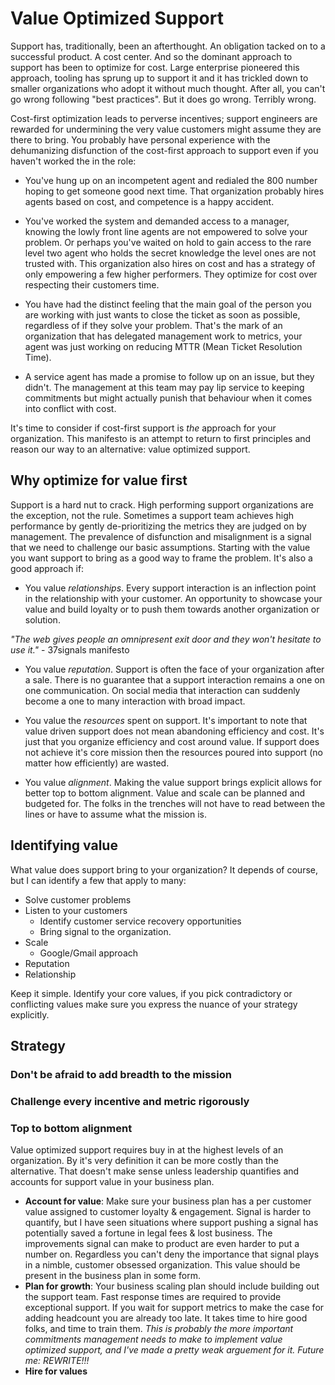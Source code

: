 # Value Optimized Support
Support has, traditionally, been an afterthought.  An obligation tacked on to a successful product.  A cost center.  And so the dominant approach to support has been to optimize for cost.  Large enterprise pioneered this approach, tooling has sprung up to support it and it has trickled down to smaller organizations who adopt it without much thought.  After all, you can't go wrong following "best practices".  But it does go wrong.  Terribly wrong.

Cost-first optimization leads to perverse incentives; support engineers are rewarded for undermining the very value customers might assume they are there to bring.  You probably have personal experience with the dehumanizing disfunction of the cost-first approach to support even if you haven't worked the in the role:

- You've hung up on an incompetent agent and redialed the 800 number hoping to get someone good next time.  That organization probably hires agents based on cost, and competence is a happy accident.

- You've worked the system and demanded access to a manager, knowing the lowly front line agents are not empowered to solve your problem. Or perhaps you've waited on hold to gain access to the rare level two agent who holds the secret knowledge the level ones are not trusted with.  This organization also hires on cost and has a strategy of only empowering a few higher performers.  They optimize for cost over respecting their customers time.

- You have had the distinct feeling that the main goal of the person you are working with just wants to close the ticket as soon as possible, regardless of if they solve your problem.  That's the mark of an organization that has delegated management work to metrics, your agent was just working on reducing MTTR (Mean Ticket Resolution Time).

- A service agent has made a promise to follow up on an issue, but they didn't.  The management at this team may pay lip service to keeping commitments but might actually punish that behaviour when it comes into conflict with cost.

It's time to consider if cost-first support is _the_ approach for your organization.  This manifesto is an attempt to return to first principles and reason our way to an alternative: value optimized support.  

## Why optimize for value first
Support is a hard nut to crack.  High performing support organizations are the exception, not the rule.  Sometimes a support team achieves high performance by gently de-prioritizing the metrics they are judged on by management.  The prevalence of disfunction and misalignment is a signal that we need to challenge our basic assumptions.  Starting with the value you want support to bring as a good way to frame the problem.  It's also a good approach if:

- You value _relationships_. Every support interaction is an inflection point in the relationship with your customer.  An opportunity to showcase your value and build loyalty or to push them towards another organization or solution.

_"The web gives people an omnipresent exit door and they won't hesitate to use it."_ - 37signals manifesto

- You value _reputation_.  Support is often the face of your organization after a sale.  There is no guarantee that a support interaction remains a one on one communication.  On social media that interaction can suddenly become a one to many interaction with broad impact.

- You value the _resources_ spent on support.  It's important to note that value driven support does not mean abandoning efficiency and cost.  It's just that you organize efficiency and cost around value.  If support does not achieve it's core mission then the resources poured into support (no matter how efficiently) are wasted.

- You value _alignment_.  Making the value support brings explicit allows for better top to bottom alignment.  Value and scale can be planned and budgeted for.  The folks in the trenches will not have to read between the lines or have to assume what the mission is.

## Identifying value
What value does support bring to your organization?  It depends of course, but I can identify a few that apply to many:

- Solve customer problems
- Listen to your customers
    - Identify customer service recovery opportunities
    - Bring signal to the organization.
- Scale
    - Google/Gmail approach
- Reputation
- Relationship

Keep it simple.  Identify your core values, if you pick contradictory or conflicting values make sure you express the nuance of your strategy explicitly.

## Strategy

### Don't be afraid to add breadth to the mission

### Challenge every incentive and metric rigorously 

### Top to bottom alignment
Value optimized support requires buy in at the highest levels of an organization.  By it's very definition it can be more costly than the alternative.  That doesn't make sense unless leadership quantifies and accounts for support value in your business plan.

- **Account for value**:  Make sure your business plan has a per customer value assigned to customer loyalty & engagement.  Signal is harder to quantify, but I have seen situations where support pushing a signal has potentially saved a fortune in legal fees & lost business.  The improvements signal can make to product are even harder to put a number on.  Regardless you can't deny the importance that signal plays in a nimble, customer obsessed organization.  This value should be present in the business plan in some form.
- **Plan for growth**:  Your business scaling plan should include building out the support team.  Fast response times are required to provide exceptional support.  If you wait for support metrics to make the case for adding headcount you are already too late.  It takes time to hire good folks, and time to train them. *This is probably the more important commitments management needs to make to implement value optimized support, and I've made a pretty weak arguement for it.  Future me: REWRITE!!!*
- **Hire for values**